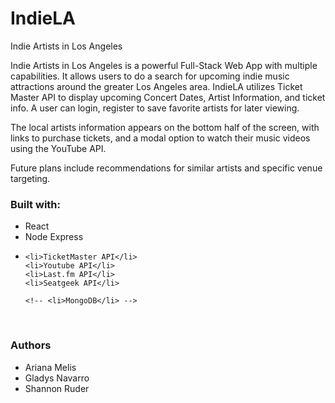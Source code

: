 # IndieLA
Indie Artists in Los Angeles

Indie Artists in Los Angeles is a powerful Full-Stack Web App with multiple capabilities. It allows users to do a search for upcoming indie music attractions around the greater Los Angeles area. IndieLA utilizes Ticket Master API to display upcoming Concert Dates, Artist Information, and ticket info. A user can login, register to save favorite artists for later viewing. 

The local artists information appears on the bottom half of the screen, with links to purchase tickets, and a modal option to watch their music videos using the YouTube API. 

Future plans include recommendations for similar artists and specific venue targeting.

<h3>Built with:</h3>
<ul>
    <li>React</li>
    <li>Node Express<li>
    
    <li>TicketMaster API</li>
    <li>Youtube API</li>
    <li>Last.fm API</li>
    <li>Seatgeek API</li>

    <!-- <li>MongoDB</li> -->
</ul>
</br>
<h3>Authors</h3>
<ul>
    <li>Ariana Melis</li>
    <li>Gladys Navarro</li>
    <li>Shannon Ruder</li>
</ul>
